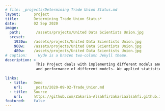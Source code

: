 ```yaml
---
# file: _projects/Determining Trade Union Status.md
layout:      project
title:       Determining Trade Union Status*
date:        02 Sep 2020
image:
  path:       /assets/projects/United Data Scientists Union.jpg
  srcset:
    1920w:   /assets/projects/United Data Scientists Union.jpg
    960w:    /assets/projects/United Data Scientists Union.jpg
    480w:    /assets/projects/United Data Scientists Union.jpg
# caption:     Hyde is a brazen two-column Jekyll theme.
description: >
              This Project deals with implementing different models and preprocessing the data to compare the results 
              and performance of different models. We applied statistical techniques to see which model is performing best. 
            
links:
  - title:   Demo
    url:     _posts/2020-09-02-Trade_Union.md
  - title:   Source
    url:     https://github.com/Zakaria-Alsahfi/zakariaalsahfi.github.io/blob/cfb388cf10ec30f210c6b4699678e7da5a6ce8da/_posts/2020-09-02-Trade_Union.md
featured:    false
---
```

